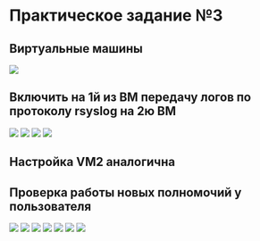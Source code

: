 # Практическое задание №3

## Виртуальные машины

![](./1.jpg)

## Включить на 1й из ВМ передачу логов по протоколу rsyslog на 2ю ВМ

![](./2.jpg)
![](./3.jpg)
![](./4.jpg)
![](./5.jpg)
## Настройка VM2 аналогична

## Проверка работы новых полномочий у пользователя


![](./6.jpg)
![](./7.jpg)
![](./8.jpg)
![](./9.jpg)
![](./10.jpg)
![](./11.jpg)
![](./12.jpg)
